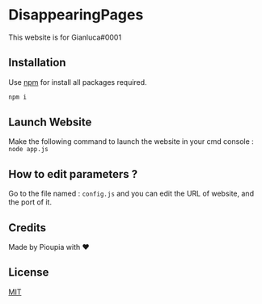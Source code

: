 # DisappearingPages

This website is for Gianluca#0001

## Installation

Use [npm](https://www.npmjs.com/) for install all packages required.

```bash
npm i
```

## Launch Website

Make the following command to launch the website in your cmd console :
`node app.js`

## How to edit parameters ?

Go to the file named : `config.js`
and you can edit the URL of website, and the port of it. 

## Credits
Made by Pioupia with ❤️


## License
[MIT](https://choosealicense.com/licenses/mit/)

